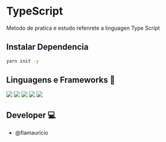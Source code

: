 # TypeScript
Metodo de pratica e estudo refenrete a linguagen Type Script 

## Instalar Dependencia
```bash
yarn init -y
```

## Linguagens e Frameworks 🚀
<img src="https://img.shields.io/badge/TypeScript-007ACC?style=for-the-badge&logo=typescript&logoColor=white" /> <img src="https://img.shields.io/badge/JavaScript-323330?style=for-the-badge&logo=javascript&logoColor=F7DF1E" /> <img src="https://img.shields.io/badge/HTML5-E34F26?style=for-the-badge&logo=html5&logoColor=white" /> <img src="https://img.shields.io/badge/React_Native-20232A?style=for-the-badge&logo=react&logoColor=61DAFB" /> <img src="https://img.shields.io/badge/Yarn-2C8EBB?style=for-the-badge&logo=yarn&logoColor=white" /> 

## Developer 💻
- @flamauricio
